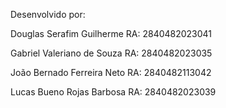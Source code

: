 Desenvolvido por:

Douglas Serafim Guilherme    RA: 2840482023041

Gabriel Valeriano de Souza   RA: 2840482023035

João Bernado Ferreira Neto   RA: 2840482113042

Lucas Bueno Rojas Barbosa    RA: 2840482023039
